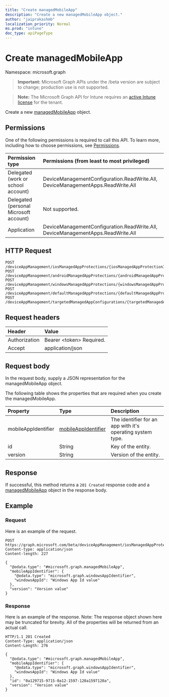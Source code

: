 ```yaml
---
title: "Create managedMobileApp"
description: "Create a new managedMobileApp object."
author: "jaiprakashmb"
localization_priority: Normal
ms.prod: "intune"
doc_type: apiPageType
---
```


# Create managedMobileApp

Namespace: microsoft.graph

> **Important:** Microsoft Graph APIs under the /beta version are subject to change; production use is not supported.

> **Note:** The Microsoft Graph API for Intune requires an [active Intune license](https://go.microsoft.com/fwlink/?linkid=839381) for the tenant.

Create a new [managedMobileApp](../resources/intune-mam-managedmobileapp.md) object.

## Permissions
One of the following permissions is required to call this API. To learn more, including how to choose permissions, see [Permissions](/graph/permissions-reference).

<!-- { "blockType": "ignored"  } // Note: Removing this line will cause the permissions autogeneration tool to overwrite the table. -->
|Permission type|Permissions (from least to most privileged)|
|:---|:---|
|Delegated (work or school account)|DeviceManagementConfiguration.ReadWrite.All, DeviceManagementApps.ReadWrite.All|
|Delegated (personal Microsoft account)|Not supported.|
|Application|DeviceManagementConfiguration.ReadWrite.All, DeviceManagementApps.ReadWrite.All|

## HTTP Request
<!-- {
  "blockType": "ignored"
}
-->
``` http
POST /deviceAppManagement/iosManagedAppProtections/{iosManagedAppProtectionId}/apps
POST /deviceAppManagement/androidManagedAppProtections/{androidManagedAppProtectionId}/apps
POST /deviceAppManagement/windowsManagedAppProtections/{windowsManagedAppProtectionId}/apps
POST /deviceAppManagement/defaultManagedAppProtections/{defaultManagedAppProtectionId}/apps
POST /deviceAppManagement/targetedManagedAppConfigurations/{targetedManagedAppConfigurationId}/apps
```

## Request headers
|Header|Value|
|:---|:---|
|Authorization|Bearer &lt;token&gt; Required.|
|Accept|application/json|

## Request body
In the request body, supply a JSON representation for the managedMobileApp object.

The following table shows the properties that are required when you create the managedMobileApp.

|Property|Type|Description|
|:---|:---|:---|
|mobileAppIdentifier|[mobileAppIdentifier](../resources/intune-mam-mobileappidentifier.md)|The identifier for an app with it's operating system type.|
|id|String|Key of the entity.|
|version|String|Version of the entity.|



## Response
If successful, this method returns a `201 Created` response code and a [managedMobileApp](../resources/intune-mam-managedmobileapp.md) object in the response body.

## Example

### Request
Here is an example of the request.
``` http
POST https://graph.microsoft.com/beta/deviceAppManagement/iosManagedAppProtections/{iosManagedAppProtectionId}/apps
Content-type: application/json
Content-length: 227

{
  "@odata.type": "#microsoft.graph.managedMobileApp",
  "mobileAppIdentifier": {
    "@odata.type": "microsoft.graph.windowsAppIdentifier",
    "windowsAppId": "Windows App Id value"
  },
  "version": "Version value"
}
```

### Response
Here is an example of the response. Note: The response object shown here may be truncated for brevity. All of the properties will be returned from an actual call.
``` http
HTTP/1.1 201 Created
Content-Type: application/json
Content-Length: 276

{
  "@odata.type": "#microsoft.graph.managedMobileApp",
  "mobileAppIdentifier": {
    "@odata.type": "microsoft.graph.windowsAppIdentifier",
    "windowsAppId": "Windows App Id value"
  },
  "id": "0a129715-9715-0a12-1597-120a1597120a",
  "version": "Version value"
}
```
